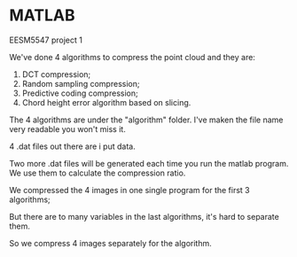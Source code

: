 # MATLAB

EESM5547 project 1

We've done 4 algorithms to compress the point cloud and they are:

1. DCT compression;
2. Random sampling compression;
3. Predictive coding compression;
4. Chord height error algorithm based on slicing.

The 4 algorithms are under the "algorithm" folder. I've maken the file name very readable you won't miss it.

4 .dat files out there are i put data. 

Two more .dat files will be generated each time you run the matlab program. We use them to calculate the compression ratio.

We compressed the 4 images in one single program for the first 3 algorithms;

But there are to many variables in the last algorithms, it's hard to separate them.

So we compress 4 images separately for the algorithm.




